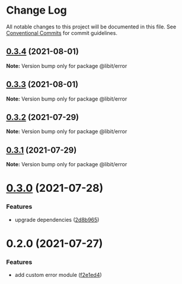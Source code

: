 # Change Log

All notable changes to this project will be documented in this file.
See [Conventional Commits](https://conventionalcommits.org) for commit guidelines.

## [0.3.4](https://gitr.net/mindary/libit/compare/@libit/error@0.3.3...@libit/error@0.3.4) (2021-08-01)

**Note:** Version bump only for package @libit/error





## [0.3.3](https://gitr.net/mindary/libit/compare/@libit/error@0.3.2...@libit/error@0.3.3) (2021-08-01)

**Note:** Version bump only for package @libit/error





## [0.3.2](https://gitr.net/mindary/libit/compare/@libit/error@0.3.1...@libit/error@0.3.2) (2021-07-29)

**Note:** Version bump only for package @libit/error





## [0.3.1](https://gitr.net/mindary/libit/compare/@libit/error@0.3.0...@libit/error@0.3.1) (2021-07-29)

**Note:** Version bump only for package @libit/error





# [0.3.0](https://gitr.net/mindary/libit/compare/@libit/error@0.2.0...@libit/error@0.3.0) (2021-07-28)


### Features

* upgrade dependencies ([2d8b965](https://gitr.net/mindary/libit/commits/2d8b965efb6abee298ea710baf9824090e18dbaf))





# 0.2.0 (2021-07-27)


### Features

* add custom error module ([f2e1ed4](https://gitr.net/mindary/libit/commits/f2e1ed4c2aef1e8583f799c0b39bc2de52007e5b))
